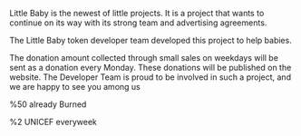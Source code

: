 Little Baby is the newest of little projects. It is a project that wants to continue on its way with its strong team and advertising agreements.

The Little Baby token developer team developed this project to help babies.

The donation amount collected through small sales on weekdays will be sent as a donation every Monday. These donations will be published on the website.
The Developer Team is proud to be involved in such a project, and we are happy to see you among us

%50 already Burned

%2 UNICEF everyweek
